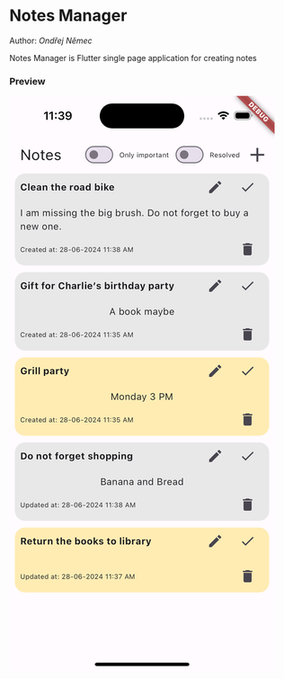 # Notes Manager

Author: _Ondřej Němec_

Notes Manager is Flutter single page application for creating notes

### Preview

![screenshot](assets/screenshots/SimulatorScreenshot_iPhone_15.png)